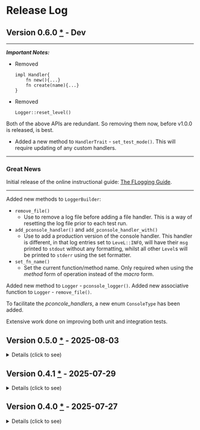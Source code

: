 <!-- markdownlint-disable-file MD024 MD042 MD033 -->

# Release Log

## Version 0.6.0 [*][0.6.0] - Dev

---
**_Important Notes:_**

- Removed

  ```rust, no_run, noplayground
  impl Handler{
      fn new(){...}
      fn create(name){...}
  }
  ```

- Removed

  ```rust, no_run, noplayground
  Logger::reset_level()
  ```

Both of the above APIs are redundant. So removing them now, before v1.0.0 is released, is best.

- Added a new method to `HandlerTrait` - `set_test_mode()`. This will require updating of any custom handlers.

---

### Great News

Initial release of the online instructional guide: [The FLogging Guide][tfg].

---

Added new methods to `LoggerBuilder`:

- `remove_file()`
  - Use to remove a log file before adding a file handler.
  This is a way of resetting the log file prior to each test run.
- `add_pconsole_handler()` and `add_pconsole_handler_with()`
  - Use to add a production version of the console handler. This handler is different, in that log entries set to `LeveL::INFO`, will have their `msg` printed to `stdout` without any formatting, whilst all other `Level`s will be printed to `stderr` using the set formatter.
- `set_fn_name()`
  - Set the current function/method name. Only required when using the _method_ form of operation instead of the _macro_ form.

Added new method to `Logger` - `pconsole_logger()`.
Added new associative function to `Logger` - `remove_file()`.

To facilitate the _pconcole_handlers_, a new enum `ConsoleType` has been added.

Extensive work done on improving both unit and integration tests.

## Version 0.5.0 [*][0.5.0] - 2025-08-03

<details>
<summary>Details (click to see)</summary>

---
**_Important Note:_**

Only applicable for those who have previously created their own custom formatter - `FormatType::Custom(String)` changed to `FormatType::Custom`.

---

Now generally, there were some improvements to the API documentation.

</details>

## Version 0.4.1 [*][0.4.1] - 2025-07-29

<details>
<summary>Details (click to see)</summary>

- Major improvements to the API documentation.
- Increased test coverage to 100%, and included the [Coverage Report].

</details>

## Version 0.4.0 [*][0.4.0] - 2025-07-27

<details>
<summary>Details (click to see)</summary>

This is the initial release.

The reason for not being (0.1.0), is the way I track the internal development
of projects not yet published. However, now that this one is published,
the versioning will progress as expected, in accordance with [Semantic Versioning].

</details>

[0.6.0]: https://github.com/bewillcott/flogging/releases/tag/v0.6.0
[tfg]: https://bewillcott.github.io/flogging/
[0.5.0]: https://github.com/bewillcott/flogging/releases/tag/v0.5.0
[0.4.1]: https://github.com/bewillcott/flogging/releases/tag/v0.4.1
[0.4.0]: https://github.com/bewillcott/flogging/releases/tag/v-0.4.0
[Semantic Versioning]: https://semver.org/
[Coverage Report]: https://bewillcott.github.io/flogging/coverage
